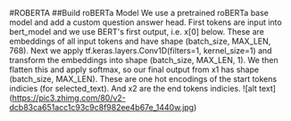 #ROBERTA
##Build roBERTa Model We use a pretrained roBERTa base model and add a custom question answer head. First tokens are input into bert_model and we use BERT's first output, i.e. x[0] below. These are embeddings of all input tokens and have shape (batch_size, MAX_LEN, 768). Next we apply tf.keras.layers.Conv1D(filters=1, kernel_size=1) and transform the embeddings into shape (batch_size, MAX_LEN, 1). We then flatten this and apply softmax, so our final output from x1 has shape (batch_size, MAX_LEN). These are one hot encodings of the start tokens indicies (for selected_text). And x2 are the end tokens indicies.
![alt text] (https://pic3.zhimg.com/80/v2-dcb83ca651acc1c93c9c8f982ee4b67e_1440w.jpg)

